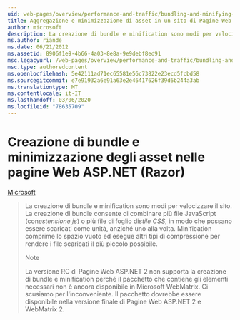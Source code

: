 ```yaml
---
uid: web-pages/overview/performance-and-traffic/bundling-and-minifying-assets-in-an-aspnet-web-pages-razor-site
title: Aggregazione e minimizzazione di asset in un sito di Pagine Web ASP.NET (Razor) | Microsoft Docs
author: microsoft
description: La creazione di bundle e minification sono modi per velocizzare il sito. La creazione di bundle consente di combinare più file JavaScript (. js) o più fogli di stile CSS (...
ms.author: riande
ms.date: 06/21/2012
ms.assetid: 8906f1e9-4b66-4a03-8e8a-9e9debf8ed91
msc.legacyurl: /web-pages/overview/performance-and-traffic/bundling-and-minifying-assets-in-an-aspnet-web-pages-razor-site
msc.type: authoredcontent
ms.openlocfilehash: 5e42111ad71ec65581e56c73822e23ecd5fcbd58
ms.sourcegitcommit: e7e91932a6e91a63e2e46417626f39d6b244a3ab
ms.translationtype: MT
ms.contentlocale: it-IT
ms.lasthandoff: 03/06/2020
ms.locfileid: "78635709"
---
```

# <a name="bundling-and-minifying-assets-in-an-aspnet-web-pages-razor-site"></a>Creazione di bundle e minimizzazione degli asset nelle pagine Web ASP.NET (Razor)

[Microsoft](https://github.com/microsoft)

> La creazione di bundle e minification sono modi per velocizzare il sito. La creazione di bundle consente di combinare più file JavaScript (con*estensione js*) o più file di foglio di*stile CSS,* in modo che possano essere scaricati come unità, anziché uno alla volta. Minification comprime lo spazio vuoto ed esegue altri tipi di compressione per rendere i file scaricati il più piccolo possibile.
> 
> > [!NOTE]
> > La versione RC di Pagine Web ASP.NET 2 non supporta la creazione di bundle e minification perché il pacchetto che contiene gli elementi necessari non è ancora disponibile in Microsoft WebMatrix. Ci scusiamo per l'inconveniente. Il pacchetto dovrebbe essere disponibile nella versione finale di Pagine Web ASP.NET 2 e WebMatrix 2.
